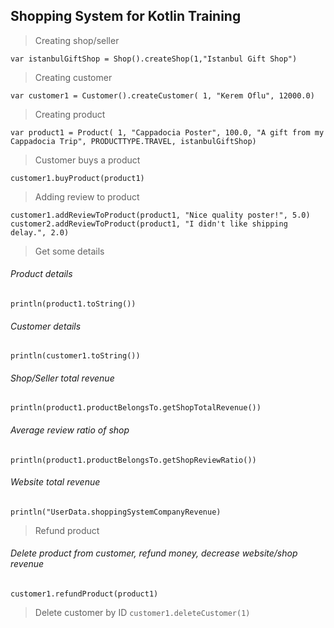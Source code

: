 ## Shopping System for Kotlin Training

> Creating shop/seller

  `var istanbulGiftShop = Shop().createShop(1,"Istanbul Gift Shop")`

> Creating customer

  `var customer1 = Customer().createCustomer(
            1,
            "Kerem Oflu",
            12000.0)`

> Creating product

`var product1 = Product( 1,
            "Cappadocia Poster",
            100.0,
            "A gift from my Cappadocia Trip",
            PRODUCTTYPE.TRAVEL,
            istanbulGiftShop) `
            
> Customer buys a product

`customer1.buyProduct(product1)  `       

> Adding review to product

`customer1.addReviewToProduct(product1, "Nice quality poster!", 5.0)
customer2.addReviewToProduct(product1, "I didn't like shipping delay.", 2.0)`

> Get some details

###### Product details
`println(product1.toString())`

###### Customer details
`println(customer1.toString())`

###### Shop/Seller total revenue
`println(product1.productBelongsTo.getShopTotalRevenue())`
 
 ###### Average review ratio of shop
` println(product1.productBelongsTo.getShopReviewRatio()) `

###### Website total revenue
`println("UserData.shoppingSystemCompanyRevenue)`
                       
> Refund product
###### Delete product from customer, refund money, decrease website/shop revenue
`customer1.refundProduct(product1)`

> Delete customer by ID
`customer1.deleteCustomer(1)`
